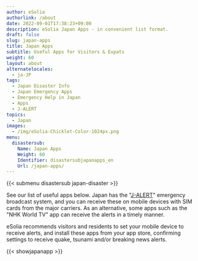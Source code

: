 ```yaml
---
author: eSolia
authorlink: /about
date: 2022-09-01T17:38:23+09:00
description: eSolia Japan Apps - in convenient list format.
draft: false
slug: japan-apps
title: Japan Apps
subtitle: Useful Apps for Visitors & Expats
weight: 60
layout: about
alternatelocales:
  - ja-JP
tags:
  - Japan Disaster Info
  - Japan Emergency Apps
  - Emergency Help in Japan
  - Apps
  - J-ALERT
topics:
  - Japan
images:
  - /img/eSolia-Chicklet-Color-1024px.png
menu:
  disastersub:
    Name: Japan Apps
    Weight: 60
    Identifier: disastersubjapanapps_en
    Url: /japan-apps/
---
```


{{< submenu disastersub japan-disaster >}}

See our list of useful apps below. Japan has the "[J-ALERT](/japan-emergency-broadcast-system-j-alert/)" emergency broadcast system, and you can receive these on mobile devices with SIM cards from the major carriers. As an alternative, some apps such as the "NHK World TV" app can receive the alerts in a timely manner. 

eSolia recommends visitors and residents to set your mobile device to receive alerts, and install these apps from your app store, confirming settings to receive quake, tsunami and/or breaking news alerts. 

{{< showjapanapp >}}
